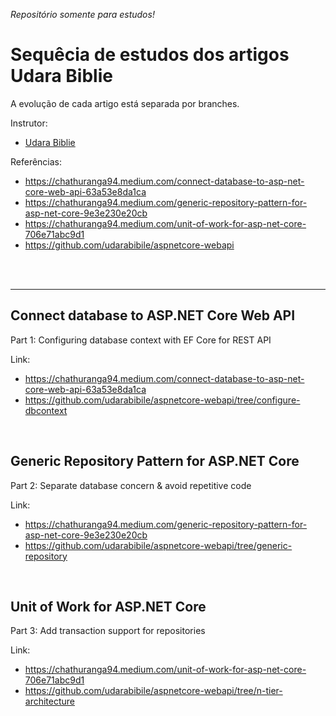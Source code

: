 _Repositório somente para estudos!_

# Sequêcia de estudos dos artigos Udara Biblie

A evolução de cada artigo está separada por branches.

Instrutor:

- [Udara Biblie](https://github.com/udarabibile)

Referências:

- https://chathuranga94.medium.com/connect-database-to-asp-net-core-web-api-63a53e8da1ca
- https://chathuranga94.medium.com/generic-repository-pattern-for-asp-net-core-9e3e230e20cb
- https://chathuranga94.medium.com/unit-of-work-for-asp-net-core-706e71abc9d1
- https://github.com/udarabibile/aspnetcore-webapi

<br>
<br>
<hr>

## Connect database to ASP.NET Core Web API

Part 1: Configuring database context with EF Core for REST API

Link:

- https://chathuranga94.medium.com/connect-database-to-asp-net-core-web-api-63a53e8da1ca
- https://github.com/udarabibile/aspnetcore-webapi/tree/configure-dbcontext

<br>

## Generic Repository Pattern for ASP.NET Core

Part 2: Separate database concern & avoid repetitive code

Link:

- https://chathuranga94.medium.com/generic-repository-pattern-for-asp-net-core-9e3e230e20cb
- https://github.com/udarabibile/aspnetcore-webapi/tree/generic-repository

<br>

## Unit of Work for ASP.NET Core

Part 3: Add transaction support for repositories

Link:

- https://chathuranga94.medium.com/unit-of-work-for-asp-net-core-706e71abc9d1
- https://github.com/udarabibile/aspnetcore-webapi/tree/n-tier-architecture
